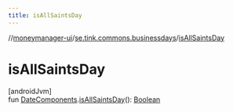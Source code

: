 ```yaml
---
title: isAllSaintsDay
---
```

//[moneymanager-ui](../../index.html)/[se.tink.commons.businessdays](index.html)/[isAllSaintsDay](is-all-saints-day.html)



# isAllSaintsDay



[androidJvm]\
fun [DateComponents](-date-components/index.html).[isAllSaintsDay](is-all-saints-day.html)(): [Boolean](https://kotlinlang.org/api/latest/jvm/stdlib/kotlin/-boolean/index.html)





